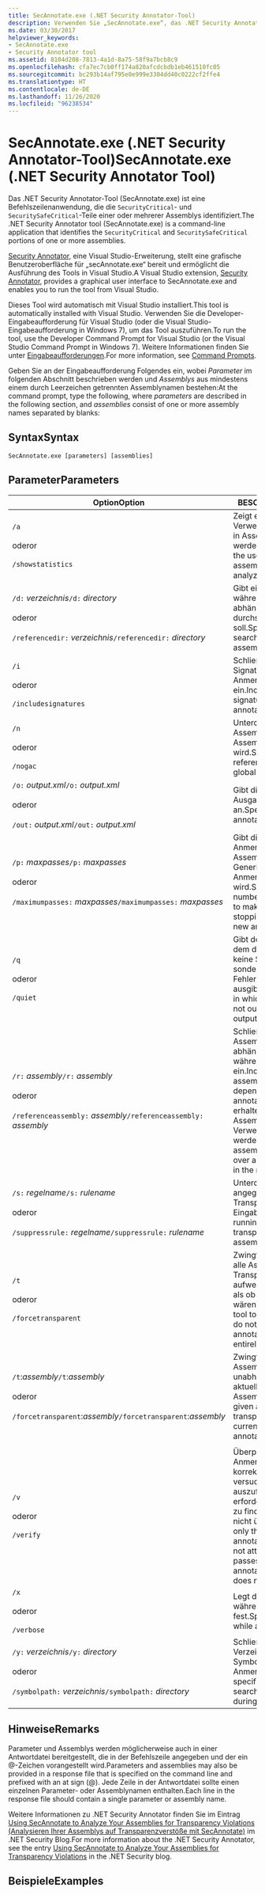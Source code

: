 ```yaml
---
title: SecAnnotate.exe (.NET Security Annotator-Tool)
description: Verwenden Sie „SecAnnotate.exe“, das .NET Security Annotator-Tool. Identifiziert die Abschnitte „SecurityCritical“ und „SecuritySafeCritical“ einer oder mehrerer Assemblys.
ms.date: 03/30/2017
helpviewer_keywords:
- SecAnnotate.exe
- Security Annotator tool
ms.assetid: 8104d208-7813-4a1d-8a75-58f9a7bcb8c9
ms.openlocfilehash: cfa7ec7cb0ff174a820afcdcbdb1eb461510fc05
ms.sourcegitcommit: bc293b14af795e0e999e3304dd40c0222cf2ffe4
ms.translationtype: HT
ms.contentlocale: de-DE
ms.lasthandoff: 11/26/2020
ms.locfileid: "96238534"
---
```

# <a name="secannotateexe-net-security-annotator-tool"></a><span data-ttu-id="72e5f-104">SecAnnotate.exe (.NET Security Annotator-Tool)</span><span class="sxs-lookup"><span data-stu-id="72e5f-104">SecAnnotate.exe (.NET Security Annotator Tool)</span></span>

<span data-ttu-id="72e5f-105">Das .NET Security Annotator-Tool (SecAnnotate.exe) ist eine Befehlszeilenanwendung, die die `SecurityCritical`- und `SecuritySafeCritical`-Teile einer oder mehrerer Assemblys identifiziert.</span><span class="sxs-lookup"><span data-stu-id="72e5f-105">The .NET Security Annotator tool (SecAnnotate.exe) is a command-line application that identifies the `SecurityCritical` and `SecuritySafeCritical` portions of one or more assemblies.</span></span>  
  
 <span data-ttu-id="72e5f-106">[Security Annotator,](https://marketplace.visualstudio.com/items?itemName=sheldonb.SecurityAnnotator) eine Visual Studio-Erweiterung, stellt eine grafische Benutzeroberfläche für „secAnnotate.exe“ bereit und ermöglicht die Ausführung des Tools in Visual Studio.</span><span class="sxs-lookup"><span data-stu-id="72e5f-106">A Visual Studio extension, [Security Annotator](https://marketplace.visualstudio.com/items?itemName=sheldonb.SecurityAnnotator), provides a graphical user interface to SecAnnotate.exe and enables you to run the tool from Visual Studio.</span></span>  
  
 <span data-ttu-id="72e5f-107">Dieses Tool wird automatisch mit Visual Studio installiert.</span><span class="sxs-lookup"><span data-stu-id="72e5f-107">This tool is automatically installed with Visual Studio.</span></span> <span data-ttu-id="72e5f-108">Verwenden Sie die Developer-Eingabeaufforderung für Visual Studio (oder die Visual Studio-Eingabeaufforderung in Windows 7), um das Tool auszuführen.</span><span class="sxs-lookup"><span data-stu-id="72e5f-108">To run the tool, use the Developer Command Prompt for Visual Studio (or the Visual Studio Command Prompt in Windows 7).</span></span> <span data-ttu-id="72e5f-109">Weitere Informationen finden Sie unter [Eingabeaufforderungen](developer-command-prompt-for-vs.md).</span><span class="sxs-lookup"><span data-stu-id="72e5f-109">For more information, see [Command Prompts](developer-command-prompt-for-vs.md).</span></span>  
  
 <span data-ttu-id="72e5f-110">Geben Sie an der Eingabeaufforderung Folgendes ein, wobei *Parameter* im folgenden Abschnitt beschrieben werden und *Assemblys* aus mindestens einem durch Leerzeichen getrennten Assemblynamen bestehen:</span><span class="sxs-lookup"><span data-stu-id="72e5f-110">At the command prompt, type the following, where *parameters* are described in the following section, and *assemblies* consist of one or more assembly names separated by blanks:</span></span>  
  
## <a name="syntax"></a><span data-ttu-id="72e5f-111">Syntax</span><span class="sxs-lookup"><span data-stu-id="72e5f-111">Syntax</span></span>  
  
```console  
SecAnnotate.exe [parameters] [assemblies]  
```  
  
## <a name="parameters"></a><span data-ttu-id="72e5f-112">Parameter</span><span class="sxs-lookup"><span data-stu-id="72e5f-112">Parameters</span></span>  
  
|<span data-ttu-id="72e5f-113">Option</span><span class="sxs-lookup"><span data-stu-id="72e5f-113">Option</span></span>|<span data-ttu-id="72e5f-114">BESCHREIBUNG</span><span class="sxs-lookup"><span data-stu-id="72e5f-114">Description</span></span>|  
|------------|-----------------|  
|`/a`<br /><br /> <span data-ttu-id="72e5f-115">oder</span><span class="sxs-lookup"><span data-stu-id="72e5f-115">or</span></span><br /><br /> `/showstatistics`|<span data-ttu-id="72e5f-116">Zeigt eine Statistik zur Verwendung der Transparenz in Assemblys an, die analysiert werden.</span><span class="sxs-lookup"><span data-stu-id="72e5f-116">Shows statistics about the use of transparency in assemblies that are being analyzed.</span></span>|  
|<span data-ttu-id="72e5f-117">`/d:` *verzeichnis*</span><span class="sxs-lookup"><span data-stu-id="72e5f-117">`/d:` *directory*</span></span><br /><br /> <span data-ttu-id="72e5f-118">oder</span><span class="sxs-lookup"><span data-stu-id="72e5f-118">or</span></span><br /><br /> <span data-ttu-id="72e5f-119">`/referencedir:` *verzeichnis*</span><span class="sxs-lookup"><span data-stu-id="72e5f-119">`/referencedir:` *directory*</span></span>|<span data-ttu-id="72e5f-120">Gibt ein Verzeichnis an, das während der Anmerkung nach abhängigen Assemblys durchsucht werden soll.</span><span class="sxs-lookup"><span data-stu-id="72e5f-120">Specifies a directory to search for dependent assemblies during annotation.</span></span>|  
|`/i`<br /><br /> <span data-ttu-id="72e5f-121">oder</span><span class="sxs-lookup"><span data-stu-id="72e5f-121">or</span></span><br /><br /> `/includesignatures`|<span data-ttu-id="72e5f-122">Schließt erweiterte Signaturinformationen in die Anmerkungsberichtsdatei ein.</span><span class="sxs-lookup"><span data-stu-id="72e5f-122">Includes extended signature information in the annotation report file.</span></span>|  
|`/n`<br /><br /> <span data-ttu-id="72e5f-123">oder</span><span class="sxs-lookup"><span data-stu-id="72e5f-123">or</span></span><br /><br /> `/nogac`|<span data-ttu-id="72e5f-124">Unterdrückt die Suche nach Assemblys, auf die im globalen Assemblycache verwiesen wird.</span><span class="sxs-lookup"><span data-stu-id="72e5f-124">Suppresses searching for referenced assemblies in the global assembly cache.</span></span>|  
|<span data-ttu-id="72e5f-125">`/o:` *output.xml*</span><span class="sxs-lookup"><span data-stu-id="72e5f-125">`/o:` *output.xml*</span></span><br /><br /> <span data-ttu-id="72e5f-126">oder</span><span class="sxs-lookup"><span data-stu-id="72e5f-126">or</span></span><br /><br /> <span data-ttu-id="72e5f-127">`/out:` *output.xml*</span><span class="sxs-lookup"><span data-stu-id="72e5f-127">`/out:` *output.xml*</span></span>|<span data-ttu-id="72e5f-128">Gibt die Ausgabeanmerkungsdatei an.</span><span class="sxs-lookup"><span data-stu-id="72e5f-128">Specifies the output annotation file.</span></span>|  
|<span data-ttu-id="72e5f-129">`/p:` *maxpasses*</span><span class="sxs-lookup"><span data-stu-id="72e5f-129">`/p:` *maxpasses*</span></span><br /><br /> <span data-ttu-id="72e5f-130">oder</span><span class="sxs-lookup"><span data-stu-id="72e5f-130">or</span></span><br /><br /> <span data-ttu-id="72e5f-131">`/maximumpasses:` *maxpasses*</span><span class="sxs-lookup"><span data-stu-id="72e5f-131">`/maximumpasses:` *maxpasses*</span></span>|<span data-ttu-id="72e5f-132">Gibt die maximale Anzahl von Anmerkungsphasen für Assemblys an, bevor die Generierung von neuen Anmerkungen beendet wird.</span><span class="sxs-lookup"><span data-stu-id="72e5f-132">Specifies the maximum number of annotation passes to make on assemblies before stopping the generation of new annotations.</span></span>|  
|`/q`<br /><br /> <span data-ttu-id="72e5f-133">oder</span><span class="sxs-lookup"><span data-stu-id="72e5f-133">or</span></span><br /><br /> `/quiet`|<span data-ttu-id="72e5f-134">Gibt den stillen Modus an, in dem die Anmerkungsfunktion keine Statusmeldungen, sondern nur Fehlerinformationen ausgibt.</span><span class="sxs-lookup"><span data-stu-id="72e5f-134">Specifies quiet mode, in which the annotator does not output status messages; it outputs only error information.</span></span>|  
|<span data-ttu-id="72e5f-135">`/r:` *assembly*</span><span class="sxs-lookup"><span data-stu-id="72e5f-135">`/r:` *assembly*</span></span><br /><br /> <span data-ttu-id="72e5f-136">oder</span><span class="sxs-lookup"><span data-stu-id="72e5f-136">or</span></span><br /><br /> <span data-ttu-id="72e5f-137">`/referenceassembly:` *assembly*</span><span class="sxs-lookup"><span data-stu-id="72e5f-137">`/referenceassembly:` *assembly*</span></span>|<span data-ttu-id="72e5f-138">Schließt die angegebene Assembly beim Auflösen von abhängigen Assemblys während der Anmerkung ein.</span><span class="sxs-lookup"><span data-stu-id="72e5f-138">Includes the specified assembly when resolving dependent assemblies during annotation.</span></span> <span data-ttu-id="72e5f-139">Verweisassemblys erhalten gegenüber Assemblys, die im Verweispfad gefunden werden, Priorität.</span><span class="sxs-lookup"><span data-stu-id="72e5f-139">Reference assemblies are given priority over assemblies that are found in the reference path.</span></span>|  
|<span data-ttu-id="72e5f-140">`/s:` *regelname*</span><span class="sxs-lookup"><span data-stu-id="72e5f-140">`/s:` *rulename*</span></span><br /><br /> <span data-ttu-id="72e5f-141">oder</span><span class="sxs-lookup"><span data-stu-id="72e5f-141">or</span></span><br /><br /> <span data-ttu-id="72e5f-142">`/suppressrule:` *regelname*</span><span class="sxs-lookup"><span data-stu-id="72e5f-142">`/suppressrule:` *rulename*</span></span>|<span data-ttu-id="72e5f-143">Unterdrückt das Ausführen der angegebenen Transparenzregel für die Eingabeassemblys.</span><span class="sxs-lookup"><span data-stu-id="72e5f-143">Suppresses running the specified transparency rule on the input assemblies.</span></span>|  
|`/t`<br /><br /> <span data-ttu-id="72e5f-144">oder</span><span class="sxs-lookup"><span data-stu-id="72e5f-144">or</span></span><br /><br /> `/forcetransparent`|<span data-ttu-id="72e5f-145">Zwingt das Annotator-Tool, alle Assemblys, die keine Transparenzanmerkungen aufweisen, so zu behandeln, als ob sie völlig transparent wären.</span><span class="sxs-lookup"><span data-stu-id="72e5f-145">Forces the Annotator tool to treat all assemblies that do not have any transparency annotations as if they were entirely transparent.</span></span>|  
|<span data-ttu-id="72e5f-146">`/t`:*assembly*</span><span class="sxs-lookup"><span data-stu-id="72e5f-146">`/t`:*assembly*</span></span><br /><br /> <span data-ttu-id="72e5f-147">oder</span><span class="sxs-lookup"><span data-stu-id="72e5f-147">or</span></span><br /><br /> <span data-ttu-id="72e5f-148">`/forcetransparent`:*assembly*</span><span class="sxs-lookup"><span data-stu-id="72e5f-148">`/forcetransparent`:*assembly*</span></span>|<span data-ttu-id="72e5f-149">Zwingt die gegebene Assembly, transparent zu sein, unabhängig von ihren aktuellen Anmerkungen auf Assemblyebene.</span><span class="sxs-lookup"><span data-stu-id="72e5f-149">Force the given assembly to be transparent, regardless of its current assembly-level annotations.</span></span>|  
|||  
|`/v`<br /><br /> <span data-ttu-id="72e5f-150">oder</span><span class="sxs-lookup"><span data-stu-id="72e5f-150">or</span></span><br /><br /> `/verify`|<span data-ttu-id="72e5f-151">Überprüft nur, ob die Anmerkungen einer Assembly korrekt sind. Es wird nicht versucht, mehrere Durchläufe auszuführen, um alle erforderlichen Anmerkungen zu finden, wenn die Assembly nicht überprüft wird.</span><span class="sxs-lookup"><span data-stu-id="72e5f-151">Verifies only that an assembly's annotations are correct; does not attempt to make multiple passes to find all required annotations if the assembly does not verify.</span></span>|  
|`/x`<br /><br /> <span data-ttu-id="72e5f-152">oder</span><span class="sxs-lookup"><span data-stu-id="72e5f-152">or</span></span><br /><br /> `/verbose`|<span data-ttu-id="72e5f-153">Legt die ausführliche Ausgabe während des Kommentierens fest.</span><span class="sxs-lookup"><span data-stu-id="72e5f-153">Specifies verbose output while annotating.</span></span>|  
|<span data-ttu-id="72e5f-154">`/y:` *verzeichnis*</span><span class="sxs-lookup"><span data-stu-id="72e5f-154">`/y:` *directory*</span></span><br /><br /> <span data-ttu-id="72e5f-155">oder</span><span class="sxs-lookup"><span data-stu-id="72e5f-155">or</span></span><br /><br /> <span data-ttu-id="72e5f-156">`/symbolpath:` *verzeichnis*</span><span class="sxs-lookup"><span data-stu-id="72e5f-156">`/symbolpath:` *directory*</span></span>|<span data-ttu-id="72e5f-157">Schließt das angegebene Verzeichnis beim Suchen nach Symboldateien während der Anmerkung ein.</span><span class="sxs-lookup"><span data-stu-id="72e5f-157">Includes the specified directory when searching for symbol files during annotation.</span></span>|  
  
## <a name="remarks"></a><span data-ttu-id="72e5f-158">Hinweise</span><span class="sxs-lookup"><span data-stu-id="72e5f-158">Remarks</span></span>  

 <span data-ttu-id="72e5f-159">Parameter und Assemblys werden möglicherweise auch in einer Antwortdatei bereitgestellt, die in der Befehlszeile angegeben und der ein @-Zeichen vorangestellt wird.</span><span class="sxs-lookup"><span data-stu-id="72e5f-159">Parameters and assemblies may also be provided in a response file that is specified on the command line and prefixed with an at sign (@).</span></span> <span data-ttu-id="72e5f-160">Jede Zeile in der Antwortdatei sollte einen einzelnen Parameter- oder Assemblynamen enthalten.</span><span class="sxs-lookup"><span data-stu-id="72e5f-160">Each line in the response file should contain a single parameter or assembly name.</span></span>  
  
 <span data-ttu-id="72e5f-161">Weitere Informationen zu .NET Security Annotator finden Sie im Eintrag [Using SecAnnotate to Analyze Your Assemblies for Transparency Violations (Analysieren Ihrer Assemblys auf Transparenzverstöße mit SecAnnotate)](/archive/blogs/shawnfa/using-secannotate-to-analyze-your-assemblies-for-transparency-violations-an-example) im .NET Security Blog.</span><span class="sxs-lookup"><span data-stu-id="72e5f-161">For more information about the .NET Security Annotator, see the entry [Using SecAnnotate to Analyze Your Assemblies for Transparency Violations](/archive/blogs/shawnfa/using-secannotate-to-analyze-your-assemblies-for-transparency-violations-an-example) in the .NET Security blog.</span></span>  
  
## <a name="examples"></a><span data-ttu-id="72e5f-162">Beispiele</span><span class="sxs-lookup"><span data-stu-id="72e5f-162">Examples</span></span>
